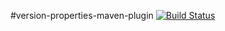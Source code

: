 #version-properties-maven-plugin
[![Build Status][build-status-image]][build-status]

[build-status-image]: https://travis-ci.org/kaazing/version-properties-maven-plugin.svg?branch=develop
[build-status]: https://travis-ci.org/kaazing/version-properties-maven-plugin
